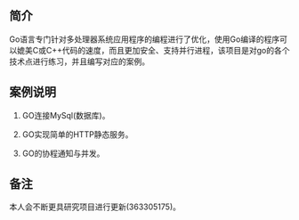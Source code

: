 
## 简介

Go语言专门针对多处理器系统应用程序的编程进行了优化，使用Go编译的程序可以媲美C或C++代码的速度，而且更加安全、支持并行进程，该项目是对go的各个技术点进行练习，并且编写对应的案例。
## 案例说明

1. GO连接MySql(数据库)。 

2. GO实现简单的HTTP静态服务。

3. GO的协程通知与并发。

## 备注

本人会不断更具研究项目进行更新(363305175)。

